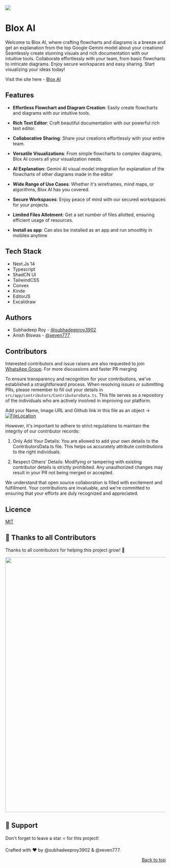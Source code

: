 ![](https://i.postimg.cc/FF6TxJdC/home.jpg)

# Blox AI

Welcome to Blox AI, where crafting flowcharts and diagrams is a breeze and get an explanation from the top Google Gemini model about your creations! Seamlessly create stunning visuals and rich documentation with our intuitive tools. Collaborate effortlessly with your team, from basic flowcharts to intricate diagrams. Enjoy secure workspaces and easy sharing. Start visualizing your ideas today!

Visit the site here - [Blox AI](https://blox-ai.vercel.app/)

## Features

- **Effortless Flowchart and Diagram Creation**: Easily create flowcharts and diagrams with our intuitive tools.
   
- **Rich Text Editor**: Craft beautiful documentation with our powerful rich text editor.

- **Collaborative Sharing**: Share your creations effortlessly with your entire team.

- **Versatile Visualizations**: From simple flowcharts to complex diagrams, Blox AI covers all your visualization needs.

- **AI Explanation**: Gemini AI visual model integration for explanation of the flowcharts of other diagrams made in the editor

- **Wide Range of Use Cases**: Whether it's wireframes, mind maps, or algorithms, Blox AI has you covered.

- **Secure Workspaces**: Enjoy peace of mind with our secured workspaces for your projects.

- **Limited Files Allotment**: Get a set number of files allotted, ensuring efficient usage of resources.

- **Install as app**: Can also be installed as an app and run smoothly in mobiles anytime


## Tech Stack

- Next.Js 14
- Typescript
- ShadCN UI
- TailwindCSS
- Convex
- Kinde
- EditorJS
- Excalidraw

## Authors

- Subhadeep Roy - [@subhadeeproy3902](https://git.new/Subha)
- Anish Biswas - [@xeven777](https://github.com/Xeven777)

## Contributors

Interested contributors and issue raisers are also requested to join [WhatsApp Group](https://chat.whatsapp.com/E5oRd1VG1Ov4HoNPq4QcRU). For more discussions and faster PR merging

To ensure transparency and recognition for your contributions, we've established a straightforward process. When resolving issues or submitting PRs, please remember to fill out your details in `src/app/contributors/ContributorsData.ts`. This file serves as a repository of the individuals who are actively involved in improving our platform.

Add your Name, Image URL and Github link in this file as an object ->  
[![FileLocation](https://i.postimg.cc/pV0Mp8Pt/Screenshot-2024-05-13-200754.png)](https://postimg.cc/fk0rPV3H)

However, it's important to adhere to strict regulations to maintain the integrity of our contributor records:

1. Only Add Your Details: You are allowed to add your own details to the ContributorsData.ts file. This helps us accurately attribute contributions to the right individuals.

2. Respect Others' Details: Modifying or tampering with existing contributor details is strictly prohibited. Any unauthorized changes may result in your PR not being merged or accepted.

We understand that open source collaboration is filled with excitement and fulfillment. Your contributions are invaluable, and we're committed to ensuring that your efforts are duly recognized and appreciated.

## Licence

[MIT](https://github.com/subhadeeproy3902/BloxAI/blob/main/LICENSE)

## 💪 Thanks to all Contributors

Thanks to all contributors for helping this project grow! 🍻

<a href="https://github.com/sanjay-kv/Stackoverflow-Analysis/graphs/contributors">
  <img src="https://contrib.rocks/image?repo=subhadeeproy3902/BloxAI" width=800 />
</a>
 
## 🙏 Support

Don't forget to leave a star ⭐ for this project!

Crafted with ♥ by @subhadeeproy3902 & @xeven777.

<p align="right"><a href="#top">Back to top</a></p>
